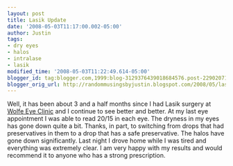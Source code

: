 ```yaml
---
layout: post
title: Lasik Update
date: '2008-05-03T11:17:00.002-05:00'
author: Justin
tags:
- dry eyes
- halos
- intralase
- lasik
modified_time: '2008-05-03T11:22:49.614-05:00'
blogger_id: tag:blogger.com,1999:blog-3129376439018684576.post-2290207109354476437
blogger_orig_url: http://randommusingsbyjustin.blogspot.com/2008/05/lasik-update.html
---
```


Well, it has been about 3 and a half months since I had Lasik surgery at <a href="http://www.wolfeeyeclinic.com/">Wolfe Eye Clinic</a> and I continue to see better and better. At my last eye appointment I was able to read 20/15 in each eye. The dryness in my eyes has gone down quite a bit. Thanks, in part, to switching from drops that had preservatives in them to a drop that has a safe preservative. The halos have gone down significantly. Last night I drove home while I was tired and everything was extremely clear. I am very happy with my results and would recommend it to anyone who has a strong prescription. 
<!--more-->
